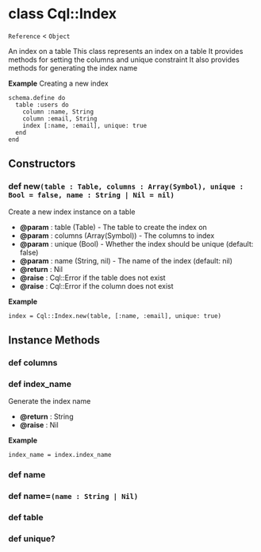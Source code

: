 # class Cql::Index

`Reference` < `Object`

An index on a table This class represents an index on a table It provides methods for setting the columns and unique constraint It also provides methods for generating the index name

**Example** Creating a new index

```crystal
schema.define do
  table :users do
    column :name, String
    column :email, String
    index [:name, :email], unique: true
  end
end
```

## Constructors

### def new`(table : Table, columns : Array(Symbol), unique : Bool = false, name : String | Nil = nil)`

Create a new index instance on a table

* **@param** : table (Table) - The table to create the index on
* **@param** : columns (Array(Symbol)) - The columns to index
* **@param** : unique (Bool) - Whether the index should be unique (default: false)
* **@param** : name (String, nil) - The name of the index (default: nil)
* **@return** : Nil
* **@raise** : Cql::Error if the table does not exist
* **@raise** : Cql::Error if the column does not exist

**Example**

```crystal
index = Cql::Index.new(table, [:name, :email], unique: true)
```

## Instance Methods

### def columns

### def index\_name

Generate the index name

* **@return** : String
* **@raise** : Nil

**Example**

```crystal
index_name = index.index_name
```

### def name

### def name=`(name : String | Nil)`

### def table

### def unique?

